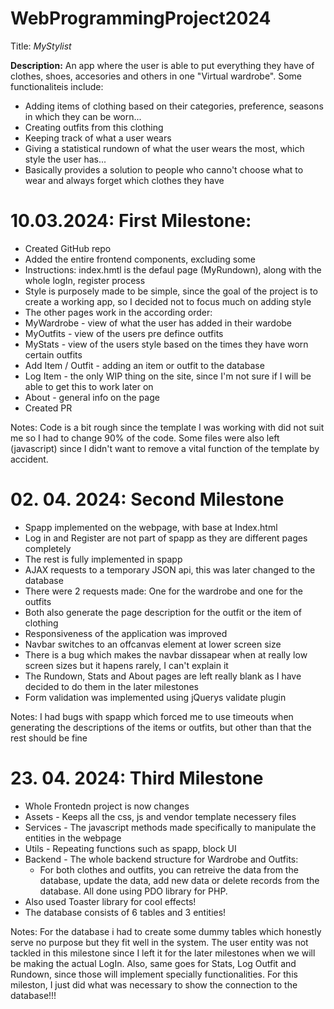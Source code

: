 # WebProgrammingProject2024

Title: *MyStylist*

**Description:** An app where the user is able to put everything they have of clothes, shoes, accesories and others in one "Virtual wardrobe". Some functionaliteis include:
- Adding items of clothing based on their categories, preference, seasons in which they can be worn...
- Creating outfits from this clothing
- Keeping track of what a user wears
- Giving a statistical rundown of what the user wears the most, which style the user has...
- Basically provides a solution to people who canno't choose what to wear and always forget which clothes they have

# 10.03.2024: First Milestone:
- Created GitHub repo
- Added the entire frontend components, excluding some
-   Instructions: index.hmtl is the defaul page (MyRundown), along with the whole logIn, register process
-   Style is purposely made to be simple, since the goal of the project is to create a working app, so I decided not to focus much on adding style
-   The other pages work in the according order:
-   MyWardrobe - view of what the user has added in their wardobe
-   MyOutfits - view of the users pre defince outfits
-   MyStats - view of the users style based on the times they have worn certain outfits
-   Add Item / Outfit - adding an item or outfit to the database
-   Log Item - the only WIP thing on the site, since I'm not sure if I will be able to get this to work later on
-   About - general info on the page
- Created PR

Notes: Code is a bit rough since the template I was working with did not suit me so I had to change 90% of the code. Some files were also left (javascript) since I didn't  want to remove a vital function of the template by accident.


# 02. 04. 2024: Second Milestone
- Spapp implemented on the webpage, with base at Index.html
- Log in and Register are not part of spapp as they are different pages completely
- The rest is fully implemented in spapp
- AJAX requests to a temporary JSON api, this was later changed to the database
- There were 2 requests made: One for the wardrobe and one for the outfits
- Both also generate the page description for the outfit or the item of clothing
- Responsiveness of the application was improved
- Navbar switches to an offcanvas element at lower screen size
- There is a bug which makes the navbar dissapear when at really low screen sizes but it hapens rarely, I can't explain it
- The Rundown, Stats and About pages are left really blank as I have decided to do them in the later milestones
- Form validation was implemented using jQuerys validate plugin

Notes: I had bugs with spapp which forced me to use timeouts when generating the descriptions of the items or outfits, but other than that the rest should be fine

# 23. 04. 2024: Third Milestone
- Whole Frontedn project is now changes
- Assets - Keeps all the css, js and vendor template necessery files
- Services - The javascript methods made specifically to manipulate the entities in the webpage
- Utils - Repeating functions such as spapp, block UI
- Backend - The whole backend structure for Wardrobe and Outfits:
    - For both clothes and outfits, you can retreive the data from the database, update the data, add new data or delete records from the database. All done using PDO library for PHP.
- Also used Toaster library for cool effects!
- The database consists of 6 tables and 3 entities!

Notes: For the database i had to create some dummy tables which honestly serve no purpose but they fit well in the system. The user entity was not tackled in this milestone since I left it for the later milestones when we will be making the actual LogIn. Also, same goes for Stats, Log Outfit and Rundown, since those will implement specially functionalities. For this mileston, I just did what was necessary to show the connection to the database!!!